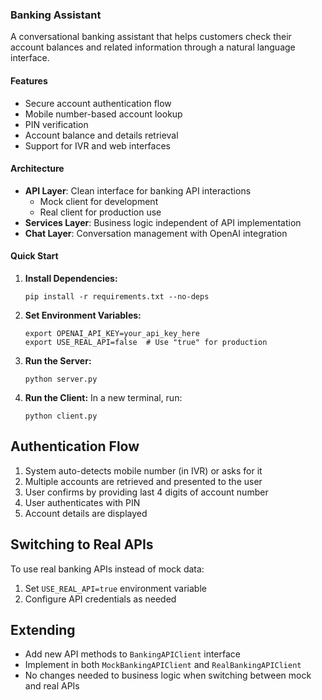 ### Banking Assistant

A conversational banking assistant that helps customers check their account balances and related information through a natural language interface.

#### Features

- Secure account authentication flow
- Mobile number-based account lookup
- PIN verification
- Account balance and details retrieval
- Support for IVR and web interfaces

#### Architecture

- **API Layer**: Clean interface for banking API interactions
  - Mock client for development
  - Real client for production use
- **Services Layer**: Business logic independent of API implementation
- **Chat Layer**: Conversation management with OpenAI integration

#### Quick Start

1. **Install Dependencies:**
   ```
   pip install -r requirements.txt --no-deps
   ```

2. **Set Environment Variables:**
   ```
   export OPENAI_API_KEY=your_api_key_here
   export USE_REAL_API=false  # Use "true" for production
   ```

3. **Run the Server:**
   ```
   python server.py
   ```

4. **Run the Client:**
   In a new terminal, run:
   ```
   python client.py
   ```

## Authentication Flow

1. System auto-detects mobile number (in IVR) or asks for it
2. Multiple accounts are retrieved and presented to the user
3. User confirms by providing last 4 digits of account number
4. User authenticates with PIN
5. Account details are displayed

## Switching to Real APIs

To use real banking APIs instead of mock data:
1. Set `USE_REAL_API=true` environment variable
2. Configure API credentials as needed

## Extending

- Add new API methods to `BankingAPIClient` interface
- Implement in both `MockBankingAPIClient` and `RealBankingAPIClient`
- No changes needed to business logic when switching between mock and real APIs
